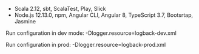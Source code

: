 - Scala 2.12, sbt, ScalaTest, Play, Slick
- Node.js 12.13.0, npm, Angular CLI, Angular 8, TypeScript 3.7, Bootsrtap, Jasmine

Run configuration in dev mode:
-Dlogger.resource=logback-dev.xml

Run configuration in prod:
-Dlogger.resource=logback-prod.xml

